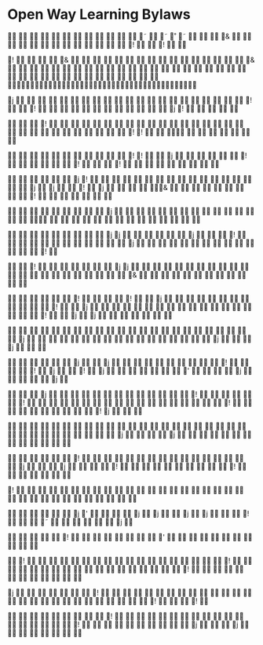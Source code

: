 # Open Way Learning Bylaws

            ˜  ˜ ˚ ˜    &              !   !  

!     &                 &                                                       

j                      !   !             j !     

   !                              ! !          

           ! !   j       !       !    !         

      j !                  j  j   !  j     &          !       

         j                              

         j j       j    !             j               ! 

  !        j j                       &            

      !     !   j             !   j                   !   j  j       

                       j                  j    j   

      j   j           !     !  j   !  j        '     j      j 

   j              !       !                   !           ! j   

                                j     j             

      !                 j    j     !           !       

!                                 

      j '     j  j   j  j    !    ˜       j 

     !         '           

 !                   !                   !            

j        !                            !    ! 

         !                   !           j    j        